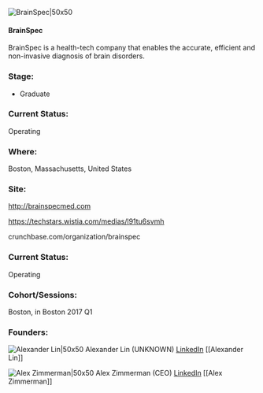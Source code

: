 

![BrainSpec|50x50](https://apimg.techstars.com/connect/images/image_files/58a384309c66a90a2b0001a5/original/BrainSpec_LOGO.png)

#### BrainSpec
BrainSpec is a health-tech company that enables the accurate, efficient and non-invasive diagnosis of brain disorders.

### Stage: 
 - Graduate 

### Current Status: 
Operating

### Where:
Boston, Massachusetts, United States

### Site:
http://brainspecmed.com

https://techstars.wistia.com/medias/l91tu6svmh

crunchbase.com/organization/brainspec

### Current Status: 
Operating

### Cohort/Sessions: 
Boston, in Boston 2017 Q1

### Founders: 

![Alexander Lin|50x50](https://apimg.techstars.com/connect/images/image_files/58a382c09c66a90a2b0001a1/original/AlexanderLin_small.jpg) Alexander Lin (UNKNOWN) [LinkedIn](https://linkedin.com/in/alexlin) [[Alexander Lin]]

![Alex Zimmerman|50x50](https://apimg.techstars.com/connect/images/image_files/58810e569c66a94f88000000/original/Zimmerman-Headshot-Square.jpg) Alex Zimmerman (CEO) [LinkedIn](https://linkedin.com/in/alexandrarosszimmerman) [[Alex Zimmerman]]


